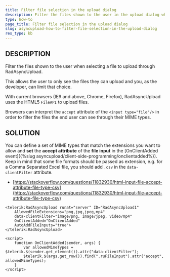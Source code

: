 ```yaml
---
title: Filter file selection in the upload dialog
description: Filter the files shown to the user in the upload dialog when uploading with RadAsyncUpload How to filter file selection in the upload dialog.
type: how-to
page_title: Filter file selection in the upload dialog
slug: asyncupload-how-to-filter-file-selection-in-the-upload-dialog
res_type: kb
---
```


## DESCRIPTION

Filter the files shown to the user when selecting a file to upload through RadAsyncUpload.

This allows the user to only see the files they can upload and you, as the developer, can limit that choice.

With current browsers (IE9 and above, Chrome, Firefox), RadAsyncUpload uses the HTML5 `FileAPI` to upload files.

Browsers can interpret the `accept` attribute of the `<input type="file"/>` in order to filter the files the end user can see through their MIME types.

## SOLUTION

You can define a set of MIME types that match the extensions you want to allow and **set** the **accept attribute** of the **file input** in the [OnClientAdded event]({%slug asyncupload/client-side-programming/onclientadded%}). Keep in mind that some file formats should be passed as extension, e.g. for a Comma Separated Excel file, you should add `.csv` in the `data-clientFilter` attribute.

- [https://stackoverflow.com/questions/11832930/html-input-file-accept-attribute-file-type-csv](https://stackoverflow.com/questions/11832930/html-input-file-accept-attribute-file-type-csv)

````ASP.NET
<telerik:RadAsyncUpload runat="server" ID="RadAsyncUpload1"
    AllowedFileExtensions="png,jpg,jpeg,mp4"
    data-clientFilter="image/png, image/jpeg, video/mp4"
    OnClientAdded="OnClientAdded"
    AutoAddFileInputs="true">
</telerik:RadAsyncUpload>
 
<script>
    function OnClientAdded(sender, args) {
        var allowedMimeTypes = $telerik.$(sender.get_element()).attr("data-clientFilter");
        $telerik.$(args.get_row()).find(".ruFileInput").attr("accept", allowedMimeTypes);
    }
</script>
````


